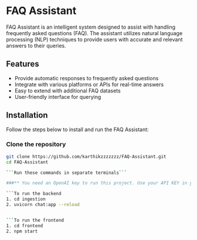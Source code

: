 # FAQ Assistant

FAQ Assistant is an intelligent system designed to assist with handling frequently asked questions (FAQ). The assistant utilizes natural language processing (NLP) techniques to provide users with accurate and relevant answers to their queries.

## Features

- Provide automatic responses to frequently asked questions
- Integrate with various platforms or APIs for real-time answers
- Easy to extend with additional FAQ datasets
- User-friendly interface for querying

## Installation

Follow the steps below to install and run the FAQ Assistant:

### Clone the repository

```bash
git clone https://github.com/karthikzzzzzzz/FAQ-Assistant.git
cd FAQ-Assistant

```Run these commands in separate terminals```

###** You need an OpenAI key to run this project. Use your API KEY in your .env file**

```To run the backend
1. cd ingestion
2. uvicorn chat:app --reload


```To run the frontend
1. cd frontend
2. npm start

